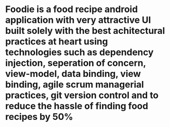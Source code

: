 # Foodie is a food recipe android application with very attractive UI built solely with the best achitectural practices at heart using technologies such as dependency injection, seperation of concern, view-model, data binding, view binding, agile scrum managerial practices, git version control and to reduce the hassle of finding food recipes by 50%

